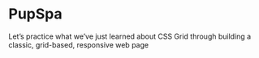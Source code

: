 # PupSpa
Let’s practice what we’ve just learned about CSS Grid through building a classic, grid-based, responsive web page
